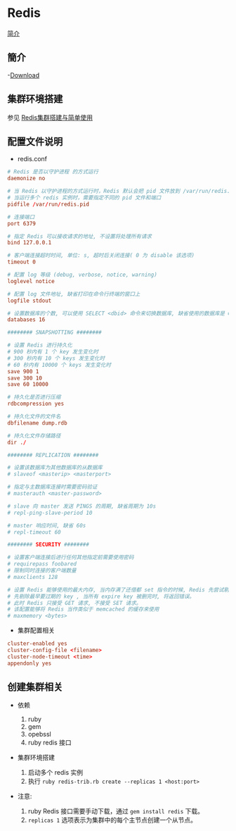 # Redis  

[简介](#jump)

## 簡介  

-[Download](http://download.redis.io/releases/)

## 集群环境搭建  

参见 [Redis集群搭建与简单使用](http://www.cnblogs.com/wuxl360/p/5920330.html)


## 配置文件说明  

- redis.conf

```conf
# Redis 是否以守护进程 的方式运行
daemonize no

# 当 Redis 以守护进程的方式运行时，Redis 默认会把 pid 文件放到 /var/run/redis.pid, 可以配置其他地址
# 当运行多个 redis 实例时，需要指定不同的 pid 文件和端口
pidfile /var/run/redis.pid

# 连接端口
port 6379

# 指定 Redis 可以接收请求的地址, 不设置将处理所有请求
bind 127.0.0.1

# 客户端连接超时时间, 单位: s, 超时后关闭连接( 0 为 disable 该选项)
timeout 0

# 配置 log 等级 (debug, verbose, notice, warning)
loglevel notice

# 配置 log 文件地址, 缺省打印在命令行终端的窗口上
logfile stdout

# 设置数据库的个数, 可以使用 SELECT <dbid> 命令来切换数据库, 缺省使用的数据库是 0
databases 16

######## SNAPSHOTTING ########

# 设置 Redis 进行持久化
# 900 秒内有 1 个 key 发生变化时
# 300 秒内有 10 个 keys 发生变化时
# 60 秒内有 10000 个 keys 发生变化时
save 900 1
save 300 10
save 60 10000

# 持久化是否进行压缩
rdbcompression yes

# 持久化文件的文件名
dbfilename dump.rdb

# 持久化文件存储路径
dir ./

######## REPLICATION ########

# 设置该数据库为其他数据库的从数据库
# slaveof <masterip> <masterport>

# 指定与主数据库连接时需要密码验证
# masterauth <master-password>

# slave 向 master 发送 PINGS 的周期, 缺省周期为 10s
# repl-ping-slave-period 10

# master 响应时间, 缺省 60s
# repl-timeout 60

######## SECURITY ########

# 设置客户端连接后进行任何其他指定前需要使用密码
# requirepass foobared
# 限制同时连接的客户端数量
# maxclients 128

# 设置 Redis 能够使用的最大内存, 当内存满了还借都 set 指令的时候, Redis 先尝试剔除设置过 expire 信息的 key(无论 key 是否过期)
# 先剔除最早要过期的 key , 当所有 expire key 被删完时, 将返回错误。
# 此时 Redis 只接受 GET 请求, 不接受 SET 请求。
# 该配置能够将 Redis 当作类似于 memcached 的缓存来使用
# maxmemory <bytes>


```

- 集群配置相关  

```conf
cluster-enabled yes
cluster-config-file <filename>
cluster-node-timeout <time>
appendonly yes
```

## 创建集群相关  

- 依赖  

    1. ruby  
    2. gem
    3. opebssl
    4. ruby redis 接口

- 集群环境搭建  

    1. 启动多个 redis 实例
    2. 执行 ```ruby redis-trib.rb create --replicas 1 <host:port>```

- 注意:  

    1. ruby Redis 接口需要手动下载，通过 ```gem install redis``` 下载。  
    2. ```replicas 1``` 选项表示为集群中的每个主节点创建一个从节点。  
